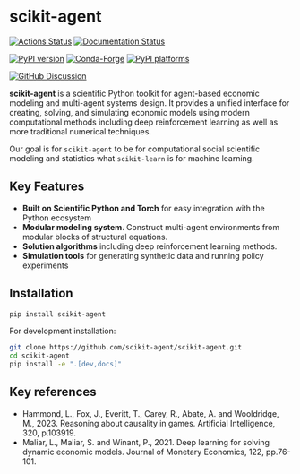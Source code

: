 # scikit-agent

[![Actions Status][actions-badge]][actions-link]
[![Documentation Status][rtd-badge]][rtd-link]

[![PyPI version][pypi-version]][pypi-link]
[![Conda-Forge][conda-badge]][conda-link]
[![PyPI platforms][pypi-platforms]][pypi-link]

[![GitHub Discussion][github-discussions-badge]][github-discussions-link]

<!-- SPHINX-START -->

**scikit-agent** is a scientific Python toolkit for agent-based economic
modeling and multi-agent systems design. It provides a unified interface for 
creating, solving, and simulating
economic models using modern computational methods including deep reinforcement
learning as well as more traditional numerical techniques.

Our goal is for `scikit-agent` to be for computational social scientific
modeling and statistics what `scikit-learn` is for machine learning.

## Key Features

- **Built on Scientific Python and Torch** for easy integration with the
  Python ecosystem
- **Modular modeling system**. Construct multi-agent environments from
  modular blocks of structural equations.
- **Solution algorithms** including deep reinforcement learning methods.
- **Simulation tools** for generating synthetic data and running policy
  experiments

## Installation

```bash
pip install scikit-agent
```

For development installation:

```bash
git clone https://github.com/scikit-agent/scikit-agent.git
cd scikit-agent
pip install -e ".[dev,docs]"
```

<!-- prettier-ignore-start -->
[actions-badge]:            https://github.com/scikit-agent/scikit-agent/workflows/CI/badge.svg
[actions-link]:             https://github.com/scikit-agent/scikit-agent/actions
[conda-badge]:              https://img.shields.io/conda/vn/conda-forge/scikit-agent
[conda-link]:               https://github.com/conda-forge/scikit-agent-feedstock
[github-discussions-badge]: https://img.shields.io/static/v1?label=Discussions&message=Ask&color=blue&logo=github
[github-discussions-link]:  https://github.com/scikit-agent/scikit-agent/discussions
[pypi-link]:                https://pypi.org/project/scikit-agent/
[pypi-platforms]:           https://img.shields.io/pypi/pyversions/scikit-agent
[pypi-version]:             https://img.shields.io/pypi/v/scikit-agent
[rtd-badge]:                https://readthedocs.org/projects/scikit-agent/badge/?version=latest
[rtd-link]:                 https://scikit-agent.readthedocs.io/en/latest/?badge=latest

<!-- prettier-ignore-end -->

## Key references

- Hammond, L., Fox, J., Everitt, T., Carey, R., Abate, A. and Wooldridge,
  M., 2023. Reasoning about causality in games. Artificial Intelligence, 320,
  p.103919.
- Maliar, L., Maliar, S. and Winant, P., 2021. Deep learning for solving dynamic
  economic models. Journal of Monetary Economics, 122, pp.76-101.

